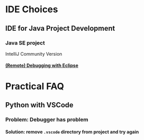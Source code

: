 # IDE Choices
## IDE for Java Project Development
### Java SE project
IntelliJ Community Version

#### [(Remote) Debugging with Eclipse](https://www.eclipse.org/jetty/documentation/current/debugging-with-eclipse.html)

# Practical FAQ
## Python with VSCode
### Problem: Debugger has problem
#### Solution: remove `.vscode` directory from project and try again

